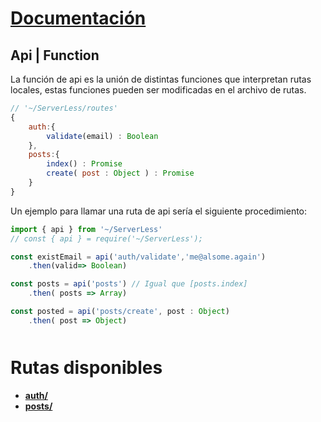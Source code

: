 # [Documentación](../README.md)

## Api | Function
La función de api es la unión de distintas funciones que interpretan rutas locales, estas funciones pueden ser modificadas en el archivo de rutas.
```javascript
// '~/ServerLess/routes'
{
    auth:{
        validate(email) : Boolean
    },
    posts:{
        index() : Promise
        create( post : Object ) : Promise
    }
}
```

Un ejemplo para llamar una ruta de api sería el siguiente procedimiento:
```javascript
import { api } from '~/ServerLess'
// const { api } = require('~/ServerLess');

const existEmail = api('auth/validate','me@alsome.again')
    .then(valid=> Boolean)

const posts = api('posts') // Igual que [posts.index]
    .then( posts => Array)

const posted = api('posts/create', post : Object)
    .then( post => Object)

```


<div style="margin-top:50px;" />

# <summary>Rutas disponibles</summary>

- **[auth/](./auth.md)**
- **[posts/](./posts.md)**